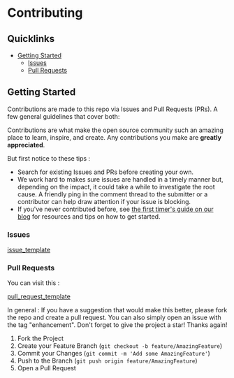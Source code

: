 # Contributing

## Quicklinks

* [Getting Started](#getting-started)
    * [Issues](#issues)
    * [Pull Requests](#pull-requests)



## Getting Started

Contributions are made to this repo via Issues and Pull Requests (PRs). A few general guidelines that cover both:

Contributions are what make the open source community such an amazing place to learn, inspire, and create. Any contributions you make are **greatly appreciated**.

But first notice to these tips : 

- Search for existing Issues and PRs before creating your own.
- We work hard to makes sure issues are handled in a timely manner but, depending on the impact, it could take a while to investigate the root cause. A friendly ping in the comment thread to the submitter or a contributor can help draw attention if your issue is blocking.
- If you've never contributed before, see [the first timer's guide on our blog](https://auth0.com/blog/a-first-timers-guide-to-an-open-source-project/) for resources and tips on how to get started.

### Issues

[issue_template](https://github.com/mohamadmahdi1234/compiler_phase_two_IE/blob/main/ISSUE_TEMPLATE.md)


### Pull Requests

You can visit this : 

[pull_request_template](https://github.com/mohamadmahdi1234/compiler_phase_two_IE/blob/main/PULL_REQUEST_TEMPLATE.md)

In general :
If you have a suggestion that would make this better, please fork the repo and create a pull request. You can also simply open an issue with the tag "enhancement".
Don't forget to give the project a star! Thanks again!

1. Fork the Project
2. Create your Feature Branch (`git checkout -b feature/AmazingFeature`)
3. Commit your Changes (`git commit -m 'Add some AmazingFeature'`)
4. Push to the Branch (`git push origin feature/AmazingFeature`)
5. Open a Pull Request
